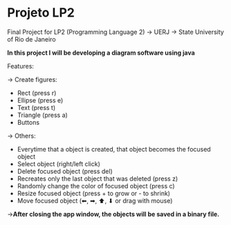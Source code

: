 # Projeto LP2
 Final Project for LP2 (Programming Language 2) -> UERJ -> State University of Rio de Janeiro
 
**In this project I will be developing a diagram software using java**
 
 Features:
 
 -> Create figures:
  * Rect     (press r)
  * Ellipse  (press e)
  * Text     (press t)
  * Triangle (press a)
  * Buttons

-> Others:
* Everytime that a object is created, that object becomes the focused object
* Select object (right/left click)
* Delete focused object (press del) 
* Recreates only the last object that was deleted (press z)
* Randomly change the color of focused object (press c)
* Resize focused object (press + to grow or - to shrink)
* Move focused object   (⬅, ➡, ⬆, ⬇ or drag with mouse)


->**After closing the app window, the objects will be saved in a binary file.**
